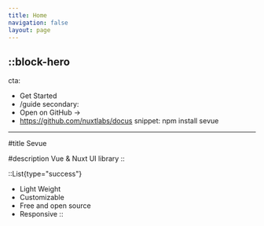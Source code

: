 ```yaml
---
title: Home
navigation: false
layout: page
---
```


::block-hero
---
cta:
  - Get Started
  - /guide
secondary:
  - Open on GitHub →
  - https://github.com/nuxtlabs/docus
snippet: npm install sevue
---

#title
Sevue

#description
Vue & Nuxt UI library
::

::List{type="success"}
- Light Weight
- Customizable
- Free and open source
- Responsive
::

